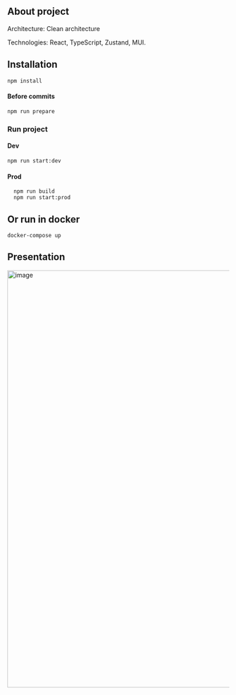 ## About project

Architecture: Clean architecture

Technologies: React, TypeScript, Zustand, MUI.

## Installation

```
npm install
```

#### Before commits

```
npm run prepare
```

### Run project

#### Dev

```
npm run start:dev
```

#### Prod

```
  npm run build
  npm run start:prod
```

## Or run in docker

```
docker-compose up
```

## Presentation

<img width="945" alt="image" src="https://github.com/Timeshin/usersRating/assets/108158687/fdfc6f92-5fc9-4677-8ac6-91be69106c57">
